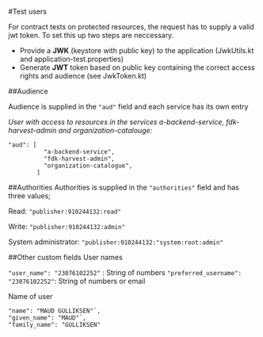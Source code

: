#Test users 

For contract tests on protected resources, the request has to supply a valid jwt token. To set this up two steps are neccessary. 
 - Provide a **JWK** (keystore with public key) to the application (JwkUtils.kt and application-test.properties)
 - Generate **JWT** token based on public key containing the correct access rights and audience (see JwkToken.kt)

##Audience 

Audience is supplied in the `"aud"` field and each service has its own entry


*User with access to resources in the services a-backend-service, fdk-harvest-admin and organization-catalouge:*
```
"aud": [
          "a-backend-service",
          "fdk-harvest-admin",
          "organization-catalogue",
        ]
```

##Authorities
Authorities is supplied in the `"authorities"` field and has three values;

Read: `"publisher:910244132:read"`

Write: `"publisher:910244132:admin"`

System administrator: `"publisher:910244132:"system:root:admin"`

##Other custom fields
User names

`"user_name": "23076102252"` : String of numbers
`"preferred_username": "23076102252"`: String of numbers or email

Name of user
```
"name": "MAUD GULLIKSEN"`,
"given_name": "MAUD"`,
"family_name": "GULLIKSEN"
```
  
